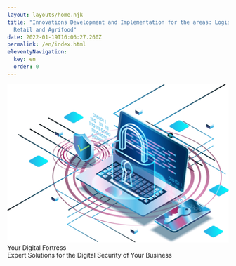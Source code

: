 ```yaml
---
layout: layouts/home.njk
title: "Innovations Development and Implementation for the areas: Logistics,
  Retail and Agrifood"
date: 2022-01-19T16:06:27.260Z
permalink: /en/index.html
eleventyNavigation:
  key: en
  order: 0
---
```

<div class="center"><img src="/static/img/secure.png" width="600px"></div>
<div id="main-h1">Your Digital Fortress</div>
<div id="main-h2">Expert Solutions for the Digital Security of Your Business</div>